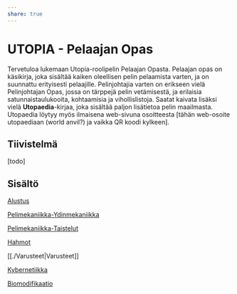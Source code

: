 ```yaml
---
share: true
---
```


# UTOPIA - Pelaajan Opas

Tervetuloa lukemaan Utopia-roolipelin Pelaajan Opasta. Pelaajan opas on käsikirja, joka sisältää kaiken oleellisen pelin pelaamista varten, ja on suunnattu erityisesti pelaajille. Pelinjohtajia varten on erikseen vielä Pelinjohtajan Opas, jossa on tärppejä pelin vetämisestä, ja erilaisia satunnaistaulukooita, kohtaamisia ja vihollislistoja. Saatat kaivata lisäksi vielä **Utopaedia**-kirjaa, joka sisältää paljon lisätietoa pelin maailmasta. Utopaedia löytyy myös ilmaisena web-sivuna osoitteesta [tähän web-osoite utopaediaan (world anvil?) ja vaikka QR koodi kylkeen].

## Tiivistelmä

[todo]

## Sisältö

[Alustus](./Alustus.md)

[Pelimekaniikka-Ydinmekaniikka](./Pelimekaniikka/Pelimekaniikka-Ydinmekaniikka.md)

[Pelimekaniikka-Taistelut](./Pelimekaniikka/Pelimekaniikka-Taistelut.md)

[Hahmot](./Hahmot/index.md)

[[./Varusteet|Varusteet]]

[Kybernetiikka](./Kybernetiikka.md)

[Biomodifikaatio](Biomodifikaatio.md)